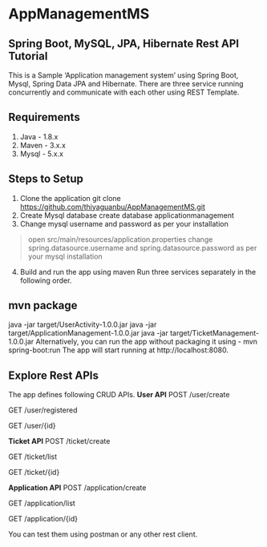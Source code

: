 # AppManagementMS

## Spring Boot, MySQL, JPA, Hibernate Rest API Tutorial
This is a Sample ‘Application management system’ using Spring Boot, Mysql, Spring Data JPA and Hibernate.
There are three service running concurrently and communicate with each other using REST Template.

## Requirements
1.	Java - 1.8.x
2.	Maven - 3.x.x
3.	Mysql - 5.x.x

## Steps to Setup
1. Clone the application
git clone https://github.com/thiyaguanbu/AppManagementMS.git
2. Create Mysql database
create database applicationmanagement
3. Change mysql username and password as per your installation
> open src/main/resources/application.properties
> change spring.datasource.username and spring.datasource.password as per your mysql installation
4.	Build and run the app using maven
Run three services separately in the following order.
## mvn package
java -jar target/UserActivity-1.0.0.jar
java -jar target/ApplicationManagement-1.0.0.jar
java -jar target/TicketManagement-1.0.0.jar
Alternatively, you can run the app without packaging it using -
mvn spring-boot:run
The app will start running at http://localhost:8080.
## Explore Rest APIs
The app defines following CRUD APIs.
**User API**
POST /user/create

GET /user/registered

GET /user/{id}


**Ticket API**
POST /ticket/create

GET /ticket/list

GET /ticket/{id}

**Application API**
POST /application/create

GET /application/list

GET /application/{id}

You can test them using postman or any other rest client.
